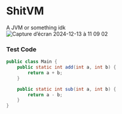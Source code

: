 # ShitVM
A JVM or something idk\
![Capture d’écran 2024-12-13 à 11 09 02](https://github.com/user-attachments/assets/5443b7d6-cd4d-41f8-b542-f131b6d70a18)

### Test Code
```java
public class Main {
    public static int add(int a, int b) {
        return a + b;
    }

    public static int sub(int a, int b) {
        return a - b;
    }
}
```


